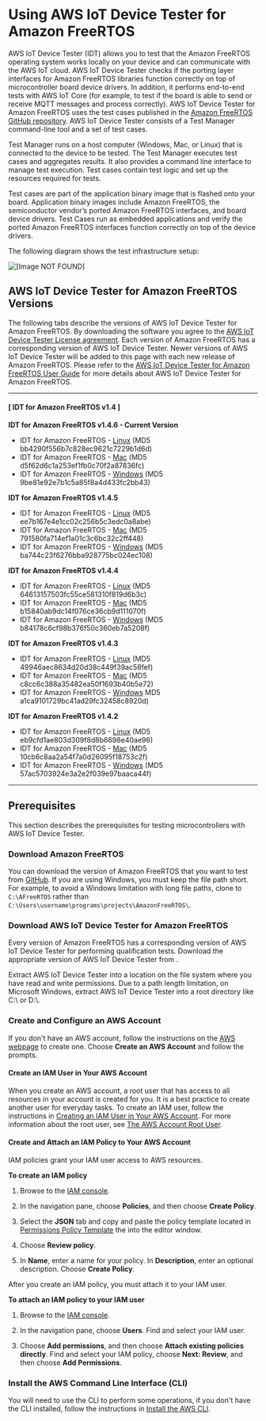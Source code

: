 # Using AWS IoT Device Tester for Amazon FreeRTOS<a name="device-tester-for-freertos-ug"></a>

AWS IoT Device Tester \(IDT\) allows you to test that the Amazon FreeRTOS operating system works locally on your device and can communicate with the AWS IoT cloud\. AWS IoT Device Tester checks if the porting layer interfaces for Amazon FreeRTOS libraries function correctly on top of microcontroller board device drivers\. In addition, it performs end\-to\-end tests with AWS IoT Core \(for example, to test if the board is able to send or receive MQTT messages and process correctly\)\. AWS IoT Device Tester for Amazon FreeRTOS uses the test cases published in the [Amazon FreeRTOS GitHub repository](https://github.com/aws/amazon-freertos)\. AWS IoT Device Tester consists of a Test Manager command\-line tool and a set of test cases\.

Test Manager runs on a host computer \(Windows, Mac, or Linux\) that is connected to the device to be tested\. The Test Manager executes test cases and aggregates results\. It also provides a command line interface to manage test execution\. Test cases contain test logic and set up the resources required for tests\.

Test cases are part of the application binary image that is flashed onto your board\. Application binary images include Amazon FreeRTOS, the semiconductor vendor’s ported Amazon FreeRTOS interfaces, and board device drivers\. Test Cases run as embedded applications and verify the ported Amazon FreeRTOS interfaces function correctly on top of the device drivers\.

The following diagram shows the test infrastructure setup:

![\[Image NOT FOUND\]](http://docs.aws.amazon.com/freertos/latest/userguide/images/devicetester_afr.png)

## AWS IoT Device Tester for Amazon FreeRTOS Versions<a name="dev-test-versions-afr"></a>

The following tabs describe the versions of AWS IoT Device Tester for Amazon FreeRTOS\. By downloading the software you agree to the [AWS IoT Device Tester License agreement](https://d232ctwt5kahio.cloudfront.net/greengrass/AWS%20IoT%20Device%20Tester%20License%20Agreement.pdf)\. Each version of Amazon FreeRTOS has a corresponding version of AWS IoT Device Tester\. Newer versions of AWS IoT Device Tester will be added to this page with each new release of Amazon FreeRTOS\. Please refer to the [ AWS IoT Device Tester for Amazon FreeRTOS User Guide](https://docs.aws.amazon.com/freertos/latest/userguide/what-is-amazon-freertos.html) for more details about AWS IoT Device Tester for Amazon FreeRTOS\.

------
#### [ IDT for Amazon FreeRTOS v1\.4 ]

**IDT for Amazon FreeRTOS v1\.4\.6 \- Current Version**
+ IDT for Amazon FreeRTOS \- [ Linux](https://d232ctwt5kahio.cloudfront.net/afr/devicetester_afreertos_linux_1.0.190204214205.zip) \(MD5 bb4290f556b7c828ec9621c7229b1d6d\)
+ IDT for Amazon FreeRTOS \- [ Mac](https://d232ctwt5kahio.cloudfront.net/afr/devicetester_afreertos_mac_1.0.190204214205.zip) \(MD5 d5f62d6c1a253ef1fb0c70f2a87836fc\)
+ IDT for Amazon FreeRTOS \- [ Windows]( https://d232ctwt5kahio.cloudfront.net/afr/devicetester_afreertos_win_1.0.190204214205.zip) \(MD5 9be81e92e7b1c5a85f8a4d433fc2bb43\)

**IDT for Amazon FreeRTOS v1\.4\.5**
+ IDT for Amazon FreeRTOS \- [ Linux](https://d232ctwt5kahio.cloudfront.net/afr/devicetester_afreertos_linux_1.0.190122221640.zip) \(MD5 ee7b167e4e1cc02c256b5c3edc0a8abe\)
+ IDT for Amazon FreeRTOS \- [ Mac](https://d232ctwt5kahio.cloudfront.net/afr/devicetester_afreertos_mac_1.0.190122221640.zip) \(MD5 791580fa714ef1a01c3c6bc32c2ff448\)
+ IDT for Amazon FreeRTOS \- [ Windows](https://d232ctwt5kahio.cloudfront.net/afr/devicetester_afreertos_win_1.0.190122221640.zip) \(MD5 ba744c23f6276bba928775bc024ec108\)

**IDT for Amazon FreeRTOS v1\.4\.4**
+ IDT for Amazon FreeRTOS \- [ Linux](https://d232ctwt5kahio.cloudfront.net/afr/devicetester_afreertos_linux_1.0.181213003249.zip) \(MD5 64613157503fc55ce581310f819d6b3c\)
+ IDT for Amazon FreeRTOS \- [ Mac](https://d232ctwt5kahio.cloudfront.net/afr/devicetester_afreertos_mac_1.0.181213003249.zip) \(MD5 b15840ab9dc14f076ce36cb9d111070f\)
+ IDT for Amazon FreeRTOS \- [ Windows](https://d232ctwt5kahio.cloudfront.net/afr/devicetester_afreertos_win_1.0.181213003249.zip) \(MD5 b84178c6cf98b376f50c360eb7a5208f\)

**IDT for Amazon FreeRTOS v1\.4\.3**
+ IDT for Amazon FreeRTOS \- [ Linux](https://d232ctwt5kahio.cloudfront.net/afr/devicetester_afreertos_linux_1.0.181211220033.zip) \(MD5 49946aec8634d20d38c449f39ac58fef\)
+ IDT for Amazon FreeRTOS \- [ Mac](https://d232ctwt5kahio.cloudfront.net/afr/devicetester_afreertos_mac_1.0.181211220033.zip) \(MD5 c8cc6c388a35482ea50f1693b40b5e72\)
+ IDT for Amazon FreeRTOS \- [ Windows](https://d232ctwt5kahio.cloudfront.net/afr/devicetester_afreertos_win_1.0.181211220033.zip) MD5 a1ca9101729bc41ad29fc32458c8920d\)

**IDT for Amazon FreeRTOS v1\.4\.2**
+ IDT for Amazon FreeRTOS \- [ Linux](https://d232ctwt5kahio.cloudfront.net/afr/devicetester_afreertos_linux_1.0.181119201633.zip) \(MD5 eb9cfd1ae803d309f8d8b6698e40ae96\)
+ IDT for Amazon FreeRTOS \- [ Mac](https://d232ctwt5kahio.cloudfront.net/afr/devicetester_afreertos_mac_1.0.181119201633.zip) \(MD5 10cb6c8aa2a54f7a0d26095f18753c2f\)
+ IDT for Amazon FreeRTOS \- [ Windows](https://d232ctwt5kahio.cloudfront.net/afr/devicetester_afreertos_win_1.0.181119201633.zip) \(MD5 57ac5703924e3a2e2f039e97baaca44f\)

------

## Prerequisites<a name="dev-tester-prereqs"></a>

This section describes the prerequisites for testing microcontrollers with AWS IoT Device Tester\.

### Download Amazon FreeRTOS<a name="download-afr"></a>

You can download the version of Amazon FreeRTOS that you want to test from [GitHub](https://github.com/aws/amazon-freertos)\. If you are using Windows, you must keep the file path short\. For example, to avoid a Windows limitation with long file paths, clone to `C:\AFreeRTOS` rather than `C:\Users\username\programs\projects\AmazonFreeRTOS\`\.

### Download AWS IoT Device Tester for Amazon FreeRTOS<a name="download-dev-tester-afr"></a>

Every version of Amazon FreeRTOS has a corresponding version of AWS IoT Device Tester for performing qualification tests\. Download the appropriate version of AWS IoT Device Tester from [](#dev-test-versions-afr)\.

Extract AWS IoT Device Tester into a location on the file system where you have read and write permissions\. Due to a path length limitation, on Microsoft Windows, extract AWS IoT Device Tester into a root directory like C:\\ or D:\\\.

### Create and Configure an AWS Account<a name="config-aws-account"></a>

If you don't have an AWS account, follow the instructions on the [AWS webpage](https://aws.amazon.com) to create one\. Choose **Create an AWS Account** and follow the prompts\.

#### Create an IAM User in Your AWS Account<a name="create-iam-user-afr"></a>

When you create an AWS account, a root user that has access to all resources in your account is created for you\. It is a best practice to create another user for everyday tasks\. To create an IAM user, follow the instructions in [Creating an IAM User in Your AWS Account](https://docs.aws.amazon.com/IAM/latest/UserGuide/id_users_create.html)\. For more information about the root user, see [The AWS Account Root User](https://docs.aws.amazon.com/IAM/latest/UserGuide/id_root-user.html)\.

#### Create and Attach an IAM Policy to Your AWS Account<a name="create-policy-bk-afr"></a>

IAM policies grant your IAM user access to AWS resources\. 

**To create an IAM policy**

1. Browse to the [IAM console](https://console.aws.amazon.com/iam/)\.

1. In the navigation pane, choose **Policies**, and then choose **Create Policy**\.

1. Select the **JSON** tab and copy and paste the policy template located in [Permissions Policy Template](policy-template.md) the [](policy-template.md) into the editor window\.

1. Choose **Review policy**\.

1. In **Name**, enter a name for your policy\. In **Description**, enter an optional description\. Choose **Create Policy**\.

After you create an IAM policy, you must attach it to your IAM user\.

**To attach an IAM policy to your IAM user**

1. Browse to the [IAM console](https://console.aws.amazon.com/iam/)\.

1. In the navigation pane, choose **Users**\. Find and select your IAM user\.

1. Choose **Add permissions**, and then choose **Attach existing policies directly**\. Find and select your IAM policy, choose **Next: Review**, and then choose **Add Permissions**\.

### Install the AWS Command Line Interface \(CLI\)<a name="install-cli"></a>

 You will need to use the CLI to perform some operations, if you don't have the CLI installed, follow the instructions in [Install the AWS CLI](https://docs.aws.amazon.com/cli/latest/userguide/installing.html)\.